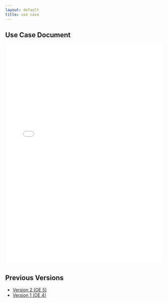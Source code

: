 ```yaml
---
layout: default
title: use case
---
```


## Use Case Document

<iframe src="files/UseCase_v2.pdf" style="width: 100%;height: 700px;border: none;"></iframe>

## Previous Versions

- [Version 2 (OE 5)](files/UseCase_v2.pdf)
- [Version 1 (OE 4)](files/UseCase_v1.pdf)
